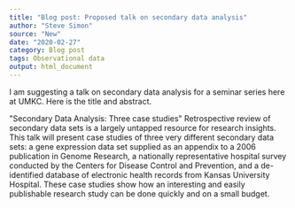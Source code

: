 ```yaml
---
title: "Blog post: Proposed talk on secondary data analysis"
author: "Steve Simon"
source: "New"
date: "2020-02-27"
category: Blog post
tags: Observational data
output: html_document
---
```


I am suggesting a talk on secondary data analysis for a seminar series here at UMKC. Here is the title and abstract.

<!---More--->

"Secondary Data Analysis: Three case studies" Retrospective review of secondary data sets is a largely untapped resource for research insights. This talk will present case studies of three very different secondary data sets: a gene expression data set supplied as an appendix to a 2006 publication in Genome Research, a nationally representative hospital survey conducted by the Centers for Disease Control and Prevention, and a de-identified database of electronic health records from Kansas University Hospital. These case studies show how an interesting and easily publishable research study can be done quickly and on a small budget.